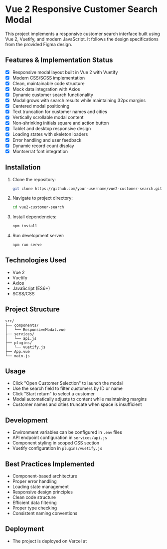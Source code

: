 # Vue 2 Responsive Customer Search Modal

This project implements a responsive customer search interface built using Vue 2, Vuetify, and modern JavaScript. It follows the design specifications from the provided Figma design.

## Features & Implementation Status

- [x] Responsive modal layout built in Vue 2 with Vuetify
- [x] Modern CSS/SCSS implementation
- [x] Clean, maintainable code structure
- [x] Mock data integration with Axios
- [x] Dynamic customer search functionality
- [x] Modal grows with search results while maintaining 32px margins
- [x] Centered modal positioning
- [x] Text truncation for customer names and cities
- [x] Vertically scrollable modal content
- [x] Non-shrinking initials square and action button
- [x] Tablet and desktop responsive design
- [x] Loading states with skeleton loaders
- [x] Error handling and user feedback
- [x] Dynamic record count display
- [x] Montserrat font integration

## Installation

1. Clone the repository:
   ```sh
   git clone https://github.com/your-username/vue2-customer-search.git
   ```

2. Navigate to project directory:
   ```sh
   cd vue2-customer-search
   ```

3. Install dependencies:
   ```sh
   npm install
   ```

4. Run development server:
   ```sh
   npm run serve
   ```

## Technologies Used

- Vue 2
- Vuetify
- Axios
- JavaScript (ES6+)
- SCSS/CSS

## Project Structure

```
src/
├── components/
│   └── ResponsiveModal.vue
├── services/
│   └── api.js
├── plugins/
│   └── vuetify.js
├── App.vue
└── main.js
```

## Usage

- Click "Open Customer Selection" to launch the modal
- Use the search field to filter customers by ID or name
- Click "Start return" to select a customer
- Modal automatically adjusts to content while maintaining margins
- Customer names and cities truncate when space is insufficient

## Development

- Environment variables can be configured in `.env` files
- API endpoint configuration in `services/api.js`
- Component styling in scoped CSS section
- Vuetify configuration in `plugins/vuetify.js`

## Best Practices Implemented

- Component-based architecture
- Proper error handling
- Loading state management
- Responsive design principles
- Clean code structure
- Efficient data filtering
- Proper type checking
- Consistent naming conventions

## Deployment

- The project is deployed on Vercel at 
